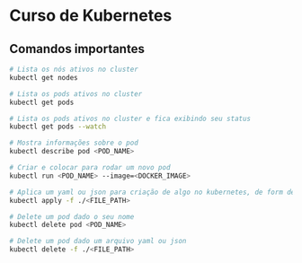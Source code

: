# Curso de Kubernetes

## Comandos importantes

```bash
# Lista os nós ativos no cluster
kubectl get nodes
```

```bash
# Lista os pods ativos no cluster
kubectl get pods
```

```bash
# Lista os pods ativos no cluster e fica exibindo seu status
kubectl get pods --watch
```

```bash
# Mostra informações sobre o pod
kubectl describe pod <POD_NAME>
```

```bash
# Criar e colocar para rodar um novo pod
kubectl run <POD_NAME> --image=<DOCKER_IMAGE>
```

```bash
# Aplica um yaml ou json para criação de algo no kubernetes, de form declarativa
kubectl apply -f ./<FILE_PATH>
```

```bash
# Delete um pod dado o seu nome
kubectl delete pod <POD_NAME>
```

```bash
# Delete um pod dado um arquivo yaml ou json
kubectl delete -f ./<FILE_PATH>
```
